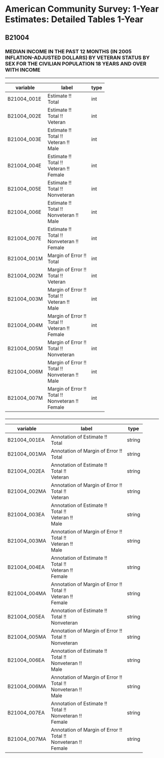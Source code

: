 # American Community Survey: 1-Year Estimates: Detailed Tables 1-Year

## B21004

### MEDIAN INCOME IN THE PAST 12 MONTHS (IN 2005 INFLATION-ADJUSTED DOLLARS) BY VETERAN STATUS BY SEX FOR THE CIVILIAN POPULATION 18 YEARS AND OVER WITH INCOME

___

| variable | label | type |
| ----- | ----- | ----- |
| B21004_001E | Estimate !!<br>Total | int |
| B21004_002E | Estimate !!<br>Total !!<br>Veteran | int |
| B21004_003E | Estimate !!<br>Total !!<br>Veteran !!<br>Male | int |
| B21004_004E | Estimate !!<br>Total !!<br>Veteran !!<br>Female | int |
| B21004_005E | Estimate !!<br>Total !!<br>Nonveteran | int |
| B21004_006E | Estimate !!<br>Total !!<br>Nonveteran !!<br>Male | int |
| B21004_007E | Estimate !!<br>Total !!<br>Nonveteran !!<br>Female | int |
| B21004_001M | Margin of Error !!<br>Total | int |
| B21004_002M | Margin of Error !!<br>Total !!<br>Veteran | int |
| B21004_003M | Margin of Error !!<br>Total !!<br>Veteran !!<br>Male | int |
| B21004_004M | Margin of Error !!<br>Total !!<br>Veteran !!<br>Female | int |
| B21004_005M | Margin of Error !!<br>Total !!<br>Nonveteran | int |
| B21004_006M | Margin of Error !!<br>Total !!<br>Nonveteran !!<br>Male | int |
| B21004_007M | Margin of Error !!<br>Total !!<br>Nonveteran !!<br>Female | int |
### 

___

| variable | label | type |
| ----- | ----- | ----- |
| B21004_001EA | Annotation of Estimate !!<br>Total | string |
| B21004_001MA | Annotation of Margin of Error !!<br>Total | string |
| B21004_002EA | Annotation of Estimate !!<br>Total !!<br>Veteran | string |
| B21004_002MA | Annotation of Margin of Error !!<br>Total !!<br>Veteran | string |
| B21004_003EA | Annotation of Estimate !!<br>Total !!<br>Veteran !!<br>Male | string |
| B21004_003MA | Annotation of Margin of Error !!<br>Total !!<br>Veteran !!<br>Male | string |
| B21004_004EA | Annotation of Estimate !!<br>Total !!<br>Veteran !!<br>Female | string |
| B21004_004MA | Annotation of Margin of Error !!<br>Total !!<br>Veteran !!<br>Female | string |
| B21004_005EA | Annotation of Estimate !!<br>Total !!<br>Nonveteran | string |
| B21004_005MA | Annotation of Margin of Error !!<br>Total !!<br>Nonveteran | string |
| B21004_006EA | Annotation of Estimate !!<br>Total !!<br>Nonveteran !!<br>Male | string |
| B21004_006MA | Annotation of Margin of Error !!<br>Total !!<br>Nonveteran !!<br>Male | string |
| B21004_007EA | Annotation of Estimate !!<br>Total !!<br>Nonveteran !!<br>Female | string |
| B21004_007MA | Annotation of Margin of Error !!<br>Total !!<br>Nonveteran !!<br>Female | string |

